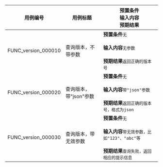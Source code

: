 |用例编号|用例标题|预置条件<br>输入内容<br>预期结果|
|----------------|----------------|----------------|
|FUNC_version_000010|查询版本，不带参数|**预置条件**`无`<br><br>**输入内容**`无参数`<br><br>**预期结果**`返回正确的版本号`|
|FUNC_version_000020|查询版本，带"json"参数|**预置条件**`无`<br><br>**输入内容**`带"json"参数`<br><br>**预期结果**`返回正确的版本号，格式为json`|
|FUNC_version_000030|查询版本，带无效参数|**预置条件**`无`<br><br>**输入内容**`带无效参数，比如"123"、"abc"等`<br><br>**预期结果**`查询失败，返回相应的提示信息`|

